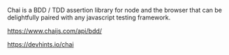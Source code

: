 Chai is a BDD / TDD assertion library for node and the browser that can be delightfully paired with any javascript testing framework.

https://www.chaijs.com/api/bdd/

https://devhints.io/chai
